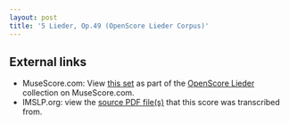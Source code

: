 ```yaml
---
layout: post
title: '5 Lieder, Op.49 (OpenScore Lieder Corpus)'
---
```


## External links

- MuseScore.com: View [this set] as part of the [OpenScore Lieder] collection on MuseScore.com.
- IMSLP.org: view the [source PDF file(s)][IMSLP] that this score was transcribed from.

[IMSLP]: https://imslp.org/wiki/Special:ReverseLookup/81909
[this set]: https://musescore.com/openscore-lieder-corpus/sets/5096872
[OpenScore Lieder]: https://musescore.com/openscore-lieder-corpus
